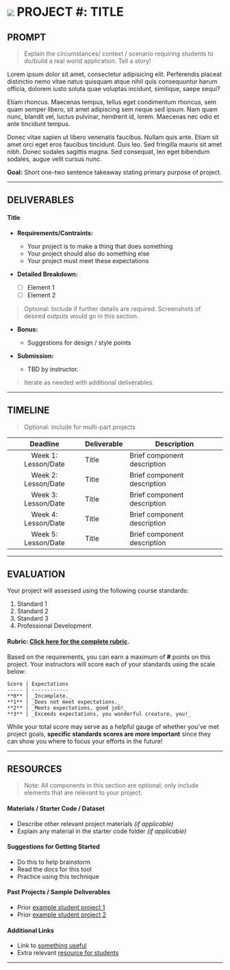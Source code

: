 # ![](https://ga-dash.s3.amazonaws.com/production/assets/logo-9f88ae6c9c3871690e33280fcf557f33.png) PROJECT #: TITLE

## PROMPT
> Explain the circumstances/ context / scenario requiring students to do/build a real world application. Tell a story!

Lorem ipsum dolor sit amet, consectetur adipisicing elit. Perferendis placeat distinctio nemo vitae natus quisquam atque nihil quis consequuntur harum officia, dolorem iusto soluta quae voluptas incidunt, similique, saepe sequi?

Etiam rhoncus. Maecenas tempus, tellus eget condimentum rhoncus, sem quam semper libero, sit amet adipiscing sem neque sed ipsum. Nam quam nunc, blandit vel, luctus pulvinar, hendrerit id, lorem. Maecenas nec odio et ante tincidunt tempus.

Donec vitae sapien ut libero venenatis faucibus. Nullam quis ante. Etiam sit amet orci eget eros faucibus tincidunt. Duis leo. Sed fringilla mauris sit amet nibh. Donec sodales sagittis magna. Sed consequat, leo eget bibendum sodales, augue velit cursus nunc. 

**Goal:** Short one-two sentence takeaway stating primary purpose of project.

---

## DELIVERABLES

#### Title
- **Requirements/Contraints:**
  - Your project is to make a thing that does something
  - Your project should also do something else
  - Your project must meet these expectations

- **Detailed Breakdown:**
  - [ ] Element 1
  - [ ] Element 2

> Optional: Include if further details are required. Screenshots of desired outputs would go in this section.

- **Bonus:**
  - Suggestions for design / style points

- **Submission:**	
  - TBD by instructor.

> Iterate as needed with additional deliverables.

---

## TIMELINE
> Optional: include for multi-part projects

| Deadline | Deliverable| Description |
|:-:|---|---|
| Week 1: Lesson/Date | Title  | Brief component description   |
| Week 2: Lesson/Date | Title  | Brief component description   |
| Week 3: Lesson/Date | Title  | Brief component description   |
| Week 4: Lesson/Date | Title  | Brief component description   |
| Week 5: Lesson/Date | Title  | Brief component description   |

---

## EVALUATION

Your project will assessed using the following course standards:

1. Standard 1
2. Standard 2
3. Standard 3
4. Professional Development

#### Rubric: [Click here for the complete rubric](#). 

Based on the requirements, you can earn a maximum of  **#**  points on this project. Your instructors will score each of your standards using the scale below:

    Score | Expectations
    ----- | ------------
    **0** | _Incomplete._
    **1** | _Does not meet expectations._
    **2** | _Meets expectations, good job!_
    **3** | _Exceeds expectations, you wonderful creature, you!_

While your total score may serve as a helpful gauge of whether you've met project goals,  __specific standards scores are more important__ since they can show you where to focus your efforts in the future!

---

## RESOURCES

> Note: All components in this section are optional; only include elements that are relevant to your project.

#### Materials / Starter Code / Dataset
- Describe other relevant project materials *(if applicable)*
- Explain any material in the starter code folder *(if applicable)*

#### Suggestions for Getting Started
- Do this to help brainstorm
- Read the docs for this tool
- Practice using this technique

#### Past Projects / Sample Deliverables
- Prior [example student project 1](#)
- Prior [example student project 2](#)

#### Additional Links
- Link to [something useful](#)
- Extra relevant [resource for students](#)

---
